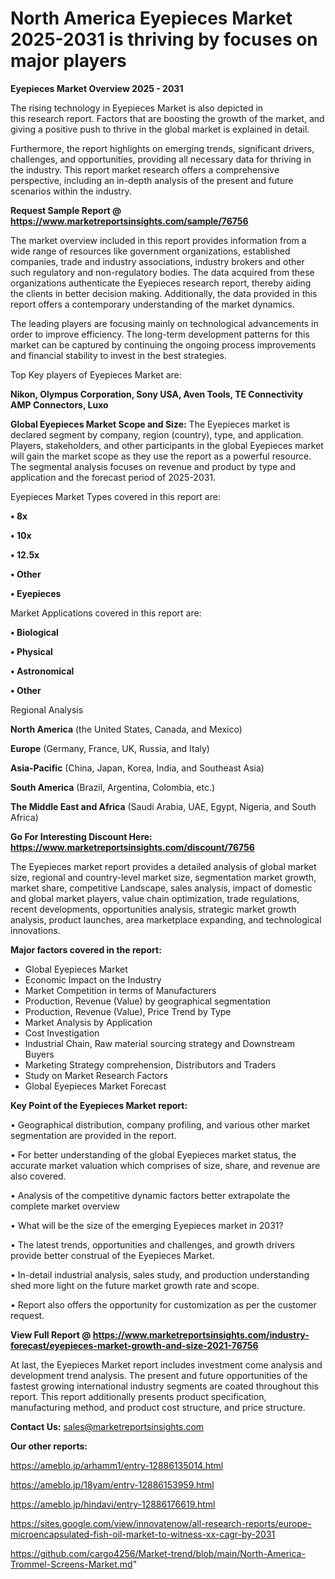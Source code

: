 # North America Eyepieces Market 2025-2031 is thriving by focuses on major players

<Strong> Eyepieces Market Overview 2025 - 2031</strong>

The rising technology in Eyepieces Market is also depicted in this research report. Factors that are boosting the growth of the market, and giving a positive push to thrive in the global market is explained in detail.

Furthermore, the report highlights on emerging trends, significant drivers, challenges, and opportunities, providing all necessary data for thriving in the industry. This report market research offers a comprehensive perspective, including an in-depth analysis of the present and future scenarios within the industry.

<strong>Request Sample Report @ <a href=https://www.marketreportsinsights.com/sample/76756>https://www.marketreportsinsights.com/sample/76756</a></strong>

The market overview included in this report provides information from a wide range of resources like government organizations, established companies, trade and industry associations, industry brokers and other such regulatory and non-regulatory bodies. The data acquired from these organizations authenticate the Eyepieces research report, thereby aiding the clients in better decision making. Additionally, the data provided in this report offers a contemporary understanding of the market dynamics.

The leading players are focusing mainly on technological advancements in order to improve efficiency. The long-term development patterns for this market can be captured by continuing the ongoing process improvements and financial stability to invest in the best strategies.

Top Key players of Eyepieces Market are:

<strong>Nikon, Olympus Corporation, Sony USA, Aven Tools, TE Connectivity AMP Connectors, Luxo</strong>

<strong><b>Global Eyepieces Market Scope and Size:</b></strong>
The Eyepieces market is declared segment by company, region (country), type, and application. Players, stakeholders, and other participants in the global Eyepieces market will gain the market scope as they use the report as a powerful resource. The segmental analysis focuses on revenue and product by type and application and the forecast period of 2025-2031.

Eyepieces Market Types covered in this report are:

<strong>• 8x

• 10x

• 12.5x

• Other

• Eyepieces</strong>

Market Applications covered in this report are:

<strong>• Biological

• Physical

• Astronomical

• Other</strong> 

Regional Analysis

<strong>North America</strong> (the United States, Canada, and Mexico)

<strong>Europe</strong> (Germany, France, UK, Russia, and Italy)

<strong>Asia-Pacific</strong> (China, Japan, Korea, India, and Southeast Asia)

<strong>South America</strong> (Brazil, Argentina, Colombia, etc.)

<strong>The Middle East and Africa</strong> (Saudi Arabia, UAE, Egypt, Nigeria, and South Africa)

<strong>Go For Interesting Discount Here: <a href=https://www.marketreportsinsights.com/discount/76756>https://www.marketreportsinsights.com/discount/76756</a></strong>

The Eyepieces market report provides a detailed analysis of global market size, regional and country-level market size, segmentation market growth, market share, competitive Landscape, sales analysis, impact of domestic and global market players, value chain optimization, trade regulations, recent developments, opportunities analysis, strategic market growth analysis, product launches, area marketplace expanding, and technological innovations.

<strong><b>Major factors covered in the report:</b></strong>
<ul>
  <li>Global Eyepieces Market </li>
  <li>Economic Impact on the Industry</li>
  <li>Market Competition in terms of Manufacturers</li>
  <li>Production, Revenue (Value) by geographical segmentation</li>
  <li>Production, Revenue (Value), Price Trend by Type</li>
  <li>Market Analysis by Application</li>
  <li>Cost Investigation</li>
  <li>Industrial Chain, Raw material sourcing strategy and Downstream Buyers</li>
  <li>Marketing Strategy comprehension, Distributors and Traders</li>
  <li>Study on Market Research Factors</li>
  <li>Global Eyepieces Market Forecast</li>
</ul>

<strong><b>Key Point of the Eyepieces Market report:</b></strong>

• Geographical distribution, company profiling, and various other market segmentation are provided in the report.

• For better understanding of the global Eyepieces market status, the accurate market valuation which comprises of size, share, and revenue are also covered.

• Analysis of the competitive dynamic factors better extrapolate the complete market overview

• What will be the size of the emerging Eyepieces market in 2031?

• The latest trends, opportunities and challenges, and growth drivers provide better construal of the Eyepieces Market.

• In-detail industrial analysis, sales study, and production understanding shed more light on the future market growth rate and scope.

• Report also offers the opportunity for customization as per the customer request.

<strong><b>View Full Report @ <a href=https://www.marketreportsinsights.com/industry-forecast/eyepieces-market-growth-and-size-2021-76756>https://www.marketreportsinsights.com/industry-forecast/eyepieces-market-growth-and-size-2021-76756</a></b></strong>


At last, the Eyepieces Market report includes investment come analysis and development trend analysis. The present and future opportunities of the fastest growing international industry segments are coated throughout this report. This report additionally presents product specification, manufacturing method, and product cost structure, and price structure.

<strong>Contact Us:</strong>
sales@marketreportsinsights.com

<strong>Our other reports:</strong>

<a href=https://ameblo.jp/arhamm1/entry-12886135014.html>https://ameblo.jp/arhamm1/entry-12886135014.html</a>

<a href=https://ameblo.jp/18yam/entry-12886153959.html>https://ameblo.jp/18yam/entry-12886153959.html</a>

<a href=https://ameblo.jp/hindavi/entry-12886176619.html>https://ameblo.jp/hindavi/entry-12886176619.html</a>

<a href=https://sites.google.com/view/innovatenow/all-research-reports/europe-microencapsulated-fish-oil-market-to-witness-xx-cagr-by-2031>https://sites.google.com/view/innovatenow/all-research-reports/europe-microencapsulated-fish-oil-market-to-witness-xx-cagr-by-2031</a>

<a href=https://github.com/cargo4256/Market-trend/blob/main/North-America-Trommel-Screens-Market.md>https://github.com/cargo4256/Market-trend/blob/main/North-America-Trommel-Screens-Market.md</a>"
